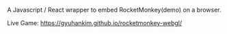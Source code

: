 A Javascript / React wrapper to embed RocketMonkey(demo) on a browser.

Live Game: https://gyuhankim.github.io/rocketmonkey-webgl/
